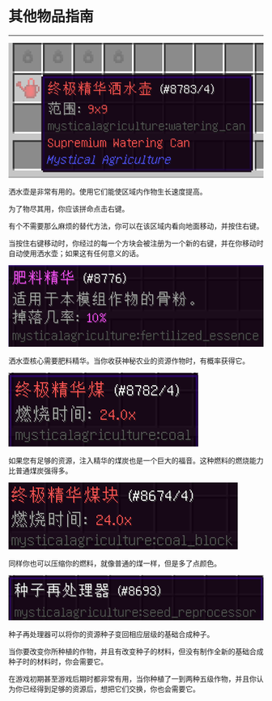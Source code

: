 # 其他物品指南
___

![终极精华洒水壶](supremiumcan.png)

洒水壶是非常有用的。使用它们能使区域内作物生长速度提高。

为了物尽其用，你应该拼命点击右键。

有个不需要那么麻烦的替代方法，你可以在该区域内看向地面移动，并按住右键。

当按住右键移动时，你经过的每一个方块会被注册为一个新的右键，并在你移动时自动使用洒水壶；如果这有任何意义的话。

![洒水壶核心所需](fertilebonedust.png)

洒水壶核心需要肥料精华。当你收获神秘农业的资源作物时，有概率获得它。

![终极精华煤](supercoal.png)

如果您有足够的资源，注入精华的煤炭也是一个巨大的福音。这种燃料的燃烧能力比普通煤炭强得多。

![终极精华煤块](supercoalblock.png)

同样你也可以压缩你的燃料，就像普通的煤一样，但是多了点颜色。

![种子再处理器](seedreprocessor.png)

种子再处理器可以将你的资源种子变回相应层级的基础合成种子。

当你要改变你所种植的作物，并且有改变种子的材料，但没有制作全新的基础合成种子时的材料时，你会需要它。

在游戏初期甚至游戏后期时都非常有用，当你种植了一到两种五级作物，并且你认为你已经得到足够的资源后，想把它们交换，你也会需要它。




